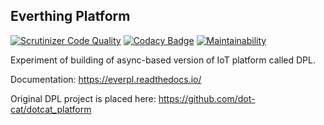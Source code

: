 ## Everthing Platform

[![Scrutinizer Code Quality](https://scrutinizer-ci.com/g/s-kostyuk/everpl/badges/quality-score.png?b=devel)](https://scrutinizer-ci.com/g/s-kostyuk/everpl/?branch=devel) [![Codacy Badge](https://api.codacy.com/project/badge/Grade/cf5afdaec4c44d80817be49a24003e33)](https://www.codacy.com/app/s-kostyuk/everpl?utm_source=github.com&amp;utm_medium=referral&amp;utm_content=s-kostyuk/everpl&amp;utm_campaign=Badge_Grade) [![Maintainability](https://api.codeclimate.com/v1/badges/11e040f065371ebcc7fa/maintainability)](https://codeclimate.com/github/s-kostyuk/everpl/maintainability)

Experiment of building of async-based version of IoT platform called DPL.

Documentation: https://everpl.readthedocs.io/

Original DPL project is placed here: https://github.com/dot-cat/dotcat_platform

